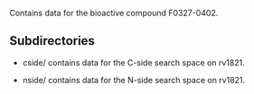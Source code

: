 Contains data for the bioactive compound F0327-0402.

## Subdirectories

- cside/ contains data for the C-side search space on rv1821.

- nside/ contains data for the N-side search space on rv1821.

